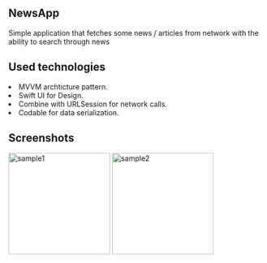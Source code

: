 ## NewsApp
Simple application that fetches some news / articles from network with the ability to search through news 


## Used technologies
<li> MVVM archticture pattern. </li>
<li> Swift UI for Design. </li>
<li> Combine with URLSession for network calls. </li>
<li> Codable for data serialization. </li>


## Screenshots
<p float = "left">
<img src="https://raw.githubusercontent.com/amr-sayed/NewsApp/master/.github:images/WhatsApp Image 2021-08-27 at 10.04.45 PM-2.jpeg" width="200" alt="sample1">
<img src="https://raw.githubusercontent.com/amr-sayed/NewsApp/master/.github:images/ WhatsApp Image 2021-08-27 at 10.04.45 PM.jpeg" width="200" alt="sample2">
</p>
